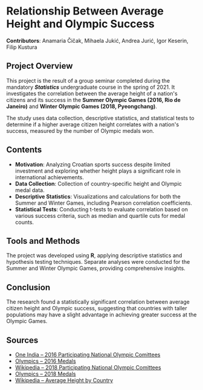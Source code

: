 # Relationship Between Average Height and Olympic Success

**Contributors**: Anamaria Čičak, Mihaela Jukić, Andrea Jurić, Igor Keserin, Filip Kustura

## Project Overview

This project is the result of a group seminar completed during the mandatory **_Statistics_** undergraduate course in the spring of 2021. It investigates the correlation between the average height of a nation's citizens and its success in the **Summer Olympic Games (2016, Rio de Janeiro)** and **Winter Olympic Games (2018, Pyeongchang)**.

The study uses data collection, descriptive statistics, and statistical tests to determine if a higher average citizen height correlates with a nation's success, measured by the number of Olympic medals won.

## Contents

- **Motivation**: Analyzing Croatian sports success despite limited investment and exploring whether height plays a significant role in international achievements.
- **Data Collection**: Collection of country-specific height and Olympic medal data.
- **Descriptive Statistics**: Visualizations and calculations for both the Summer and Winter Games, including Pearson correlation coefficients.
- **Statistical Tests**: Conducting t-tests to evaluate correlation based on various success criteria, such as median and quartile cuts for medal counts.

## Tools and Methods

The project was developed using **R**, applying descriptive statistics and hypothesis testing techniques. Separate analyses were conducted for the Summer and Winter Olympic Games, providing comprehensive insights.

## Conclusion

The research found a statistically significant correlation between average citizen height and Olympic success, suggesting that countries with taller populations may have a slight advantage in achieving greater success at the Olympic Games.

## Sources

- [One India – 2016 Participating National Olympic Comittees](https://www.oneindia.com/sports/rio-olympics-2016/countries/)
- [Olympics – 2016 Medals](https://olympics.com/en/olympic-games/rio-2016/medals)
- [Wikipedia – 2018 Participating National Olympic Comittees](https://en.wikipedia.org/wiki/2018_Winter_Olympics#Participating_National_Olympic_Committees)
- [Olympics – 2018 Medals](https://olympics.com/en/olympic-games/pyeongchang-2018/medals)
- [Wikipedia – Average Height by Country](https://en.wikipedia.org/wiki/Average_human_height_by_country#Estimated_average_height_of_19_year_olds_by_country)
